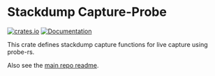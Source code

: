 # Stackdump Capture-Probe

[![crates.io](https://img.shields.io/crates/v/stackdump-capture-probe.svg)](https://crates.io/crates/stackdump-capture-probe) [![Documentation](https://docs.rs/stackdump-capture-probe/badge.svg)](https://docs.rs/stackdump-capture-probe)


This crate defines stackdump capture functions for live capture using probe-rs.

Also see the [main repo readme](../README.md).
